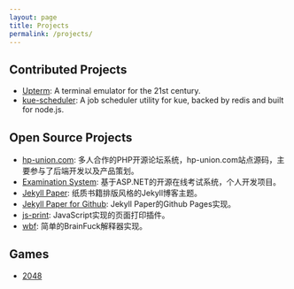 ```yaml
---
layout: page
title: Projects
permalink: /projects/
---
```


## Contributed Projects

- [Upterm](https://github.com/railsware/upterm): A terminal emulator for the 21st century.
- [kue-scheduler](https://github.com/lykmapipo/kue-scheduler): A job scheduler utility for kue, backed by redis and built for node.js.

## Open Source Projects

- [hp-union.com](https://github.com/gentlespoon/hp-union.com): 多人合作的PHP开源论坛系统，hp-union.com站点源码，主要参与了后端开发以及产品策划。
- [Examination System](https://github.com/ghosind/ExamSystem): 基于ASP.NET的开源在线考试系统，个人开发项目。
- [Jekyll Paper](https://github.com/ghosind/Jekyll-Paper): 纸质书籍排版风格的Jekyll博客主题。
- [Jekyll Paper for Github](https://github.com/ghosind/Jekyll-Paper-Github): Jekyll Paper的Github Pages实现。
- [js-print](https://github.com/ghosind/js-print): JavaScript实现的页面打印插件。
- [wbf](https://github.com/ghosind/wbf): 简单的BrainFuck解释器实现。

## Games

- [2048](/games/2048)